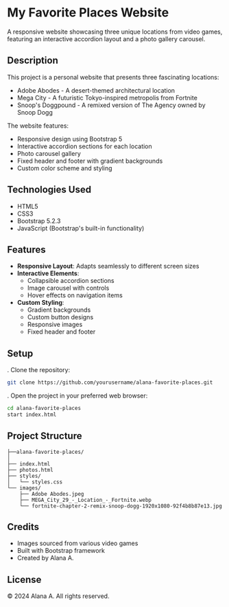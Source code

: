 # My Favorite Places Website

A responsive website showcasing three unique locations from video games, featuring an interactive accordion layout and a photo gallery carousel.

## Description

This project is a personal website that presents three fascinating locations:

- Adobe Abodes - A desert-themed architectural location
- Mega City - A futuristic Tokyo-inspired metropolis from Fortnite
- Snoop's Doggpound - A remixed version of The Agency owned by Snoop Dogg

The website features:

- Responsive design using Bootstrap 5
- Interactive accordion sections for each location
- Photo carousel gallery
- Fixed header and footer with gradient backgrounds
- Custom color scheme and styling

## Technologies Used

- HTML5
- CSS3
- Bootstrap 5.2.3
- JavaScript (Bootstrap's built-in functionality)

## Features

- **Responsive Layout**: Adapts seamlessly to different screen sizes
- **Interactive Elements**:
  - Collapsible accordion sections
  - Image carousel with controls
  - Hover effects on navigation items
- **Custom Styling**:
  - Gradient backgrounds
  - Custom button designs
  - Responsive images
  - Fixed header and footer

## Setup

. Clone the repository:

```bash
git clone https://github.com/yourusername/alana-favorite-places.git
```

. Open the project in your preferred web browser:

```bash
cd alana-favorite-places
start index.html
```

## Project Structure

``` this
├──alana-favorite-places/
│
├── index.html
├── photos.html
├── styles/
│   └── styles.css
└── images/
    ├── Adobe Abodes.jpeg
    ├── MEGA_City_29_-_Location_-_Fortnite.webp
    └── fortnite-chapter-2-remix-snoop-dogg-1920x1080-92f4b8b87e13.jpg
```

## Credits

- Images sourced from various video games
- Built with Bootstrap framework
- Created by Alana A.

## License

© 2024 Alana A. All rights reserved.
